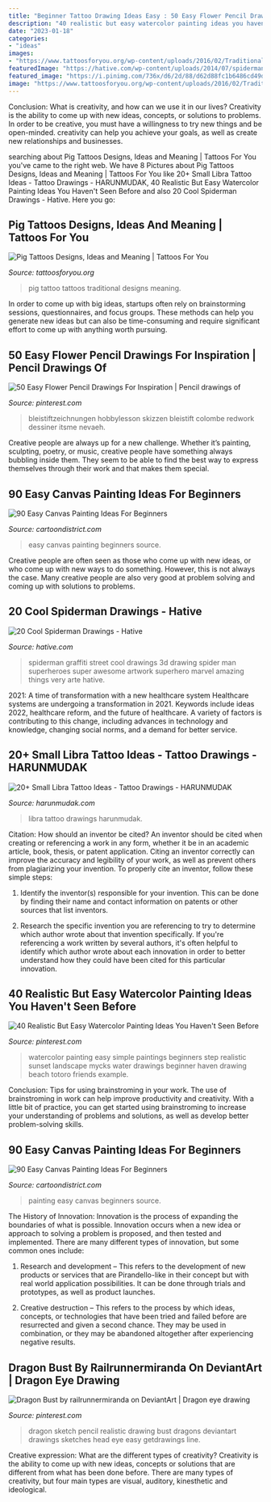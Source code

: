 ```yaml
---
title: "Beginner Tattoo Drawing Ideas Easy : 50 Easy Flower Pencil Drawings For Inspiration"
description: "40 realistic but easy watercolor painting ideas you haven&#039;t seen before"
date: "2023-01-18"
categories:
- "ideas"
images:
- "https://www.tattoosforyou.org/wp-content/uploads/2016/02/Traditional-Pig-Tattoo.jpg"
featuredImage: "https://hative.com/wp-content/uploads/2014/07/spiderman-drawings/4-spiderman-drawings.jpg"
featured_image: "https://i.pinimg.com/736x/d6/2d/88/d62d88fc1b6486cd49d11cc38ba2f3b2.jpg"
image: "https://www.tattoosforyou.org/wp-content/uploads/2016/02/Traditional-Pig-Tattoo.jpg"
---
```



Conclusion: What is creativity, and how can we use it in our lives?
Creativity is the ability to come up with new ideas, concepts, or solutions to problems. In order to be creative, you must have a willingness to try new things and be open-minded. creativity can help you achieve your goals, as well as create new relationships and businesses.

	

		
searching about Pig Tattoos Designs, Ideas and Meaning | Tattoos For You you've came to the right web. We have 8 Pictures about Pig Tattoos Designs, Ideas and Meaning | Tattoos For You like 20+ Small Libra Tattoo Ideas - Tattoo Drawings - HARUNMUDAK, 40 Realistic But Easy Watercolor Painting Ideas You Haven&#039;t Seen Before and also 20 Cool Spiderman Drawings - Hative. Here you go:
		
    
## Pig Tattoos Designs, Ideas And Meaning | Tattoos For You

<img loading=lazy src="https://www.tattoosforyou.org/wp-content/uploads/2016/02/Traditional-Pig-Tattoo.jpg" onerror="this.onerror=null;this.src='https://tse3.mm.bing.net/th?id=OIP.Xs5thSUrtVcYQoVPHWn7OgAAAA&amp;pid=15.1';" alt="Pig Tattoos Designs, Ideas and Meaning | Tattoos For You">

_Source: tattoosforyou.org_

>pig tattoo tattoos traditional designs meaning. 

	

In order to come up with big ideas, startups often rely on brainstorming sessions, questionnaires, and focus groups. These methods can help you generate new ideas but can also be time-consuming and require significant effort to come up with anything worth pursuing.

    
## 50 Easy Flower Pencil Drawings For Inspiration | Pencil Drawings Of

<img loading=lazy src="https://i.pinimg.com/736x/7f/d4/90/7fd49043d9bdfb6b31dd5d8ad6f9fcc5.jpg" onerror="this.onerror=null;this.src='https://tse3.mm.bing.net/th?id=OIP.V16jP5ZiMwbCWw-2kvPDlwHaLH&amp;pid=15.1';" alt="50 Easy Flower Pencil Drawings For Inspiration | Pencil drawings of">

_Source: pinterest.com_

>bleistiftzeichnungen hobbylesson skizzen bleistift colombe redwork dessiner itsme nevaeh. 

	

Creative people are always up for a new challenge. Whether it’s painting, sculpting, poetry, or music, creative people have something always bubbling inside them. They seem to be able to find the best way to express themselves through their work and that makes them special.

    
## 90 Easy Canvas Painting Ideas For Beginners

<img loading=lazy src="http://www.cartoondistrict.com/wp-content/uploads/2017/06/Easy-Canvas-Painting-Ideas-For-Beginners21-1.jpg" onerror="this.onerror=null;this.src='https://tse1.mm.bing.net/th?id=OIP.4OkhfQN4teidQ5dAVEC1JwHaJ4&amp;pid=15.1';" alt="90 Easy Canvas Painting Ideas For Beginners">

_Source: cartoondistrict.com_

>easy canvas painting beginners source. 

	

Creative people are often seen as those who come up with new ideas, or who come up with new ways to do something. However, this is not always the case. Many creative people are also very good at problem solving and coming up with solutions to problems.

    
## 20 Cool Spiderman Drawings - Hative

<img loading=lazy src="https://hative.com/wp-content/uploads/2014/07/spiderman-drawings/4-spiderman-drawings.jpg" onerror="this.onerror=null;this.src='https://tse1.mm.bing.net/th?id=OIP.FoDb6moj54CFoORld7AAQwHaLH&amp;pid=15.1';" alt="20 Cool Spiderman Drawings - Hative">

_Source: hative.com_

>spiderman graffiti street cool drawings 3d drawing spider man superheroes super awesome artwork superhero marvel amazing things very arte hative. 

	

2021: A time of transformation with a new healthcare system
Healthcare systems are undergoing a transformation in 2021. Keywords include ideas 2022, healthcare reform, and the future of healthcare. A variety of factors is contributing to this change, including advances in technology and knowledge, changing social norms, and a demand for better service.

    
## 20+ Small Libra Tattoo Ideas - Tattoo Drawings - HARUNMUDAK

<img loading=lazy src="https://harunmudak.com/wp-content/uploads/2020/05/libra-tattoo-ideas-8-683x1024.jpg" onerror="this.onerror=null;this.src='https://tse4.mm.bing.net/th?id=OIP.MK2CAmuV5QJahRp9RzagNQHaLG&amp;pid=15.1';" alt="20+ Small Libra Tattoo Ideas - Tattoo Drawings - HARUNMUDAK">

_Source: harunmudak.com_

>libra tattoo drawings harunmudak. 

	

Citation: How should an inventor be cited?
An inventor should be cited when creating or referencing a work in any form, whether it be in an academic article, book, thesis, or patent application. Citing an inventor correctly can improve the accuracy and legibility of your work, as well as prevent others from plagiarizing your invention. To properly cite an inventor, follow these simple steps:
1. Identify the inventor(s) responsible for your invention. This can be done by finding their name and contact information on patents or other sources that list inventors.

2. Research the specific invention you are referencing to try to determine which author wrote about that invention specifically. If you're referencing a work written by several authors, it's often helpful to identify which author wrote about each innovation in order to better understand how they could have been cited for this particular innovation.


    
## 40 Realistic But Easy Watercolor Painting Ideas You Haven&#039;t Seen Before

<img loading=lazy src="https://i.pinimg.com/736x/d6/2d/88/d62d88fc1b6486cd49d11cc38ba2f3b2.jpg" onerror="this.onerror=null;this.src='https://tse2.mm.bing.net/th?id=OIP.JmBcqHgvhPaAyiizfhsYewHaJ3&amp;pid=15.1';" alt="40 Realistic But Easy Watercolor Painting Ideas You Haven&#039;t Seen Before">

_Source: pinterest.com_

>watercolor painting easy simple paintings beginners step realistic sunset landscape mycks water drawings beginner haven drawing beach totoro friends example. 

	

Conclusion: Tips for using brainstroming in your work.
The use of brainstroming in work can help improve productivity and creativity. With a little bit of practice, you can get started using brainstroming to increase your understanding of problems and solutions, as well as develop better problem-solving skills.

    
## 90 Easy Canvas Painting Ideas For Beginners

<img loading=lazy src="http://www.cartoondistrict.com/wp-content/uploads/2017/06/Easy-Canvas-Painting-Ideas-For-Beginners0201.jpg" onerror="this.onerror=null;this.src='https://tse2.mm.bing.net/th?id=OIP.hI1Tv4Y6Y5t2unCN60fbQgHaLc&amp;pid=15.1';" alt="90 Easy Canvas Painting Ideas For Beginners">

_Source: cartoondistrict.com_

>painting easy canvas beginners source. 

	

The History of Innovation:
Innovation is the process of expanding the boundaries of what is possible. Innovation occurs when a new idea or approach to solving a problem is proposed, and then tested and implemented. There are many different types of innovation, but some common ones include:
1. Research and development – This refers to the development of new products or services that are Pirandello-like in their concept but with real world application possibilities. It can be done through trials and prototypes, as well as product launches.

2. Creative destruction – This refers to the process by which ideas, concepts, or technologies that have been tried and failed before are resurrected and given a second chance. They may be used in combination, or they may be abandoned altogether after experiencing negative results.


    
## Dragon Bust By Railrunnermiranda On DeviantArt | Dragon Eye Drawing

<img loading=lazy src="https://i.pinimg.com/736x/da/cb/26/dacb26364e799c51937166d27e360e38--dragon-head-dragon-art.jpg" onerror="this.onerror=null;this.src='https://tse2.mm.bing.net/th?id=OIP.kt9rQA_xJJxfeVhS9SBEPgHaKh&amp;pid=15.1';" alt="Dragon Bust by railrunnermiranda on DeviantArt | Dragon eye drawing">

_Source: pinterest.com_

>dragon sketch pencil realistic drawing bust dragons deviantart drawings sketches head eye easy getdrawings line. 

	

Creative expression: What are the different types of creativity?
Creativity is the ability to come up with new ideas, concepts or solutions that are different from what has been done before. There are many types of creativity, but four main types are visual, auditory, kinesthetic and ideological.

